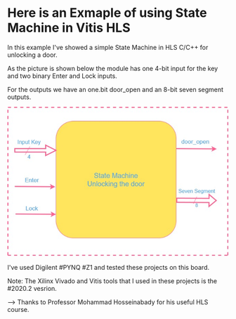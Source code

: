# Here is an Exmaple of using State Machine in Vitis HLS

In this example I've showed a simple State Machine in HLS C/C++ for unlocking a door.

As the picture is shown below the module has one 4-bit input for the key and two binary Enter and Lock inputs.

For the outputs we have an one.bit door_open and an 8-bit seven segment outputs.

![alt text](https://github.com/salemsajjad/Vitis-HLS-Sequential/blob/main/04-State_Machine_Lock/statemachine.jpg?raw=true)

I've used Digilent #PYNQ #Z1 and tested these projects on this board.

Note: The Xilinx Vivado and Vitis tools that I used in these projects is the #2020.2 vesrion. 

--> Thanks to Professor Mohammad Hosseinabady for his useful HLS course.
